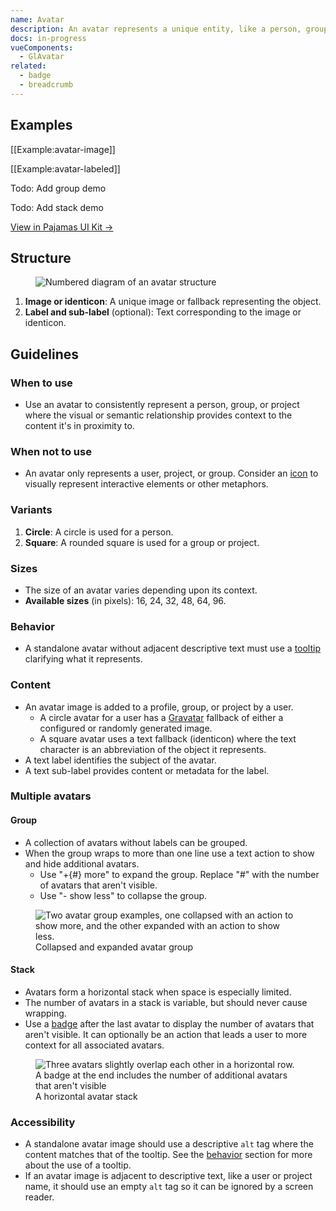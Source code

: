 ```yaml
---
name: Avatar
description: An avatar represents a unique entity, like a person, group, or project.
docs: in-progress
vueComponents:
  - GlAvatar
related:
  - badge
  - breadcrumb
---
```


## Examples

[[Example:avatar-image]]

[[Example:avatar-labeled]]

Todo: Add group demo

Todo: Add stack demo

[View in Pajamas UI Kit →](https://www.figma.com/file/qEddyqCrI7kPSBjGmwkZzQ/Component-library?node-id=425%3A2)

## Structure

<figure class="figure" role="figure" aria-label="Avatar structure">
  <img class="figure-img" src="/img/avatar-structure.svg" alt="Numbered diagram of an avatar structure" role="img" />
</figure>

1. **Image or identicon**: A unique image or fallback representing the object. 
1. **Label and sub-label** (optional): Text corresponding to the image or identicon.

## Guidelines

### When to use

- Use an avatar to consistently represent a person, group, or project where the visual or semantic relationship provides context to the content it's in proximity to.

### When not to use

- An avatar only represents a user, project, or group. Consider an [icon](/product-foundations/iconography) to visually represent interactive elements or other metaphors.

### Variants

1. **Circle**: A circle is used for a person.
1. **Square**: A rounded square is used for a group or project.

### Sizes

- The size of an avatar varies depending upon its context.
- **Available sizes** (in pixels): 16, 24, 32, 48, 64, 96.

### Behavior

- A standalone avatar without adjacent descriptive text must use a [tooltip](/components/tooltip) clarifying what it represents.

### Content

- An avatar image is added to a profile, group, or project by a user.
  - A circle avatar for a user has a [Gravatar](https://gravatar.com) fallback of either a configured or randomly generated image.
  - A square avatar uses a text fallback (identicon) where the text character is an abbreviation of the object it represents.
- A text label identifies the subject of the avatar.
- A text sub-label provides content or metadata for the label.

### Multiple avatars

#### Group

- A collection of avatars without labels can be grouped.
- When the group wraps to more than one line use a text action to show and hide additional avatars.
  - Use "+{#} more" to expand the group. Replace "#" with the number of avatars that aren't visible.
  - Use "- show less" to collapse the group.

<figure class="figure" role="figure" aria-label="Collapsed and expanded avatar group">
  <img class="figure-img" src="/img/avatar-group.svg" alt="Two avatar group examples, one collapsed with an action to show more, and the other expanded with an action to show less." role="img" />
  <figcaption class="figure-caption">Collapsed and expanded avatar group</figcaption>
</figure>

#### Stack

- Avatars form a horizontal stack when space is especially limited.
- The number of avatars in a stack is variable, but should never cause wrapping.
- Use a [badge](/components/badge) after the last avatar to display the number of avatars that aren't visible. It can optionally be an action that leads a user to more context for all associated avatars. 

<figure class="figure" role="figure" aria-label="A horizontal avatar stack">
  <img class="figure-img" src="/img/avatar-stack.svg" alt="Three avatars slightly overlap each other in a horizontal row. A badge at the end includes the number of additional avatars that aren't visible" role="img" />
  <figcaption class="figure-caption">A horizontal avatar stack</figcaption>
</figure>

### Accessibility

- A standalone avatar image should use a descriptive `alt` tag where the content matches that of the tooltip. See the [behavior](#behavior) section for more about the use of a tooltip.
- If an avatar image is adjacent to descriptive text, like a user or project name, it should use an empty `alt` tag so it can be ignored by a screen reader.
